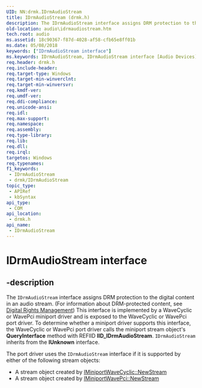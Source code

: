 ```yaml
---
UID: NN:drmk.IDrmAudioStream
title: IDrmAudioStream (drmk.h)
description: The IDrmAudioStream interface assigns DRM protection to the digital content in an audio stream.
old-location: audio\idrmaudiostream.htm
tech.root: audio
ms.assetid: 18c90367-f87d-4028-af58-cfb65e8ff01b
ms.date: 05/08/2018
keywords: ["IDrmAudioStream interface"]
ms.keywords: IDrmAudioStream, IDrmAudioStream interface [Audio Devices], IDrmAudioStream interface [Audio Devices],described, audio.idrmaudiostream, audmp-routines_aba04fe2-a050-48c5-82ba-3ce454e0bc84.xml, drmk/IDrmAudioStream
req.header: drmk.h
req.include-header: 
req.target-type: Windows
req.target-min-winverclnt: 
req.target-min-winversvr: 
req.kmdf-ver: 
req.umdf-ver: 
req.ddi-compliance: 
req.unicode-ansi: 
req.idl: 
req.max-support: 
req.namespace: 
req.assembly: 
req.type-library: 
req.lib: 
req.dll: 
req.irql: 
targetos: Windows
req.typenames: 
f1_keywords:
 - IDrmAudioStream
 - drmk/IDrmAudioStream
topic_type:
 - APIRef
 - kbSyntax
api_type:
 - COM
api_location:
 - drmk.h
api_name:
 - IDrmAudioStream
---
```


# IDrmAudioStream interface


## -description

The <code>IDrmAudioStream</code> interface assigns DRM protection to the digital content in an audio stream. (For information about DRM-protected content, see <a href="/windows-hardware/drivers/audio/digital-rights-management">Digital Rights Management</a>) This interface is implemented by a WaveCyclic or WavePci miniport driver and is exposed to the WaveCyclic or WavePci port driver. To determine whether a miniport driver supports this interface, the WaveCyclic or WavePci port driver calls the miniport stream object's <b>QueryInterface</b> method with REFIID <b>IID_IDrmAudioStream</b>. <code>IDrmAudioStream</code> inherits from the <b>IUnknown</b> interface.

The port driver uses the <code>IDrmAudioStream</code> interface if it is supported by either of the following stream objects:
<ul>
<li>
A stream object created by <a href="/windows-hardware/drivers/ddi/portcls/nf-portcls-iminiportwavecyclic-newstream">IMiniportWaveCyclic::NewStream</a>


</li>
<li>
A stream object created by <a href="/windows-hardware/drivers/ddi/portcls/nf-portcls-iminiportwavepci-newstream">IMiniportWavePci::NewStream</a>


</li>
</ul>
